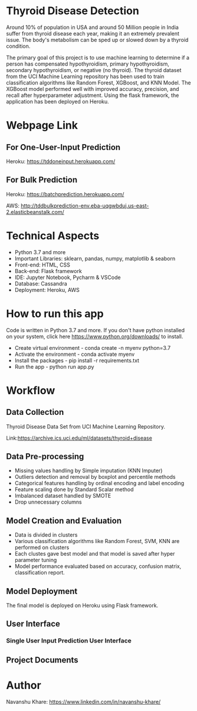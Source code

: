 # Thyroid Disease Detection

Around 10% of population in USA and around 50 Million people in India suffer from thyroid disease each year, making it an extremely prevalent issue. The body's metabolism can be sped up or slowed down by a thyroid condition.

The primary goal of this project is to use machine learning to determine if a person has compensated hypothyroidism, primary hypothyroidism, secondary hypothyroidism, or negative (no thyroid). The thyroid dataset from the UCI Machine Learning repository has been used to train classification algorithms like Random Forest, XGBoost, and KNN Model. The XGBoost model performed well with improved accuracy, precision, and recall after hyperparameter adjustment. Using the flask framework, the application has been deployed on Heroku.
# Webpage Link

## For One-User-Input Prediction
Heroku: https://tddoneinput.herokuapp.com/

## For Bulk Prediction
Heroku: https://batchprediction.herokuapp.com/

AWS: http://tddbulkprediction-env.eba-uqgwbduj.us-east-2.elasticbeanstalk.com/

# Technical Aspects

- Python 3.7 and more
- Important Libraries: sklearn, pandas, numpy, matplotlib & seaborn
- Front-end: HTML, CSS 
- Back-end: Flask framework
- IDE: Jupyter Notebook, Pycharm & VSCode
- Database: Cassandra 
- Deployment: Heroku, AWS

# How to run this app 

Code is written in Python 3.7 and more. If you don't have python installed on your system, click here https://www.python.org/downloads/ to install.

- Create virtual environment - conda create -n myenv python=3.7
- Activate the environment - conda activate myenv
- Install the packages - pip install -r requirements.txt
- Run the app - python run app.py

# Workflow

## Data Collection

Thyroid Disease Data Set from UCI Machine Learning Repository.

Link:https://archive.ics.uci.edu/ml/datasets/thyroid+disease

## Data Pre-processing

- Missing values handling by Simple imputation (KNN Imputer)
- Outliers detection and removal by boxplot and percentile methods
- Categorical features handling by ordinal encoding and label encoding
- Feature scaling done by Standard Scalar method
- Imbalanced dataset handled by SMOTE
- Drop unnecessary columns

## Model Creation and Evaluation
- Data is divided in clusters 
- Various classification algorithms like Random Forest, SVM, KNN are performed on clusters 
- Each clustes gave best model and that model is saved after hyper parameter tuning
- Model performance evaluated based on accuracy, confusion matrix, classification report.

## Model Deployment
The final model is deployed on Heroku using Flask framework.

## User Interface
### Single User Input Prediction User Interface

## Project Documents

# Author

Navanshu Khare: https://www.linkedin.com/in/navanshu-khare/
